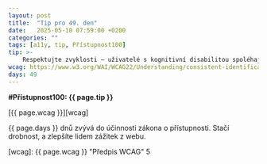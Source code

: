 ```yaml
---
layout: post
title:  "Tip pro 49. den"
date:   2025-05-10 07:59:00 +0200
categories: ""
tags: [a11y, tip, Přístupnost100]
tip: >- 
    Respektujte zvyklosti – uživatelé s kognitivní disabilitou spoléhají na známé vzorce; raději používejte standardní komponenty (např. tlačítko s textem „Hledat“ místo jen ikony bez popisku).
wcag: https://www.w3.org/WAI/WCAG22/Understanding/consistent-identification
days: 49
---
```

**#Přístupnost100: {{ page.tip }}**

[{{ page.wcag }}][wcag]

{{ page.days }} dnů zvývá do účinnosti zákona o přístupnosti. Stačí drobnost, a zlepšíte lidem zážitek z webu.

[wcag]: {{ page.wcag }} "Předpis WCAG"
5